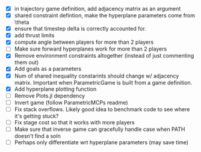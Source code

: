 - [x] in trajectory game definition, add adjacency matrix as an argument
- [x] shared constraint defintion, make the hyperplane parameters come from \theta
- [x] ensure that timestep delta is correctly accounted for. 
- [x] add thrust limits
- [x] compute angle between players for more than 2 players
- [ ] Make sure forward hyperplanes work for more than 2 players
- [x] Remove environment constraints altogether (instead of just commenting them out)
- [x] Add goals as a parameters
- [x] Num of shared inequality constarints should change w/ adjacency matrix. Important when ParametricGame is built from a game definition. 
- [x] Add hyperplane plotting function 
- [ ] Remove Plots.jl dependency
- [ ] Invert game (follow ParametricMCPs readme)
- [ ] Fix stack overflows. Likely good idea to benchmark code to see where it's getting stuck? 
- [ ] Fix stage cost so that it works with more players 
- [ ] Make sure that inverse game can gracefully handle case when PATH doesn't find a soln
- [ ] Perhaps only differentiate wrt hyperplane parameters (may save time)